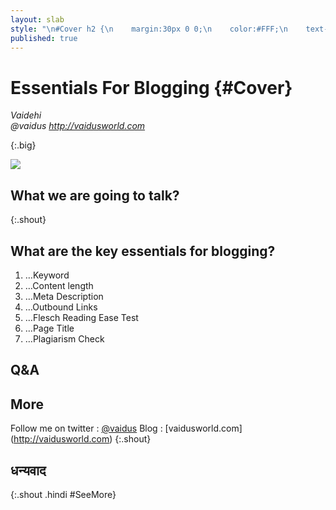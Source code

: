 ```yaml
---
layout: slab
style: "\n#Cover h2 {\n    margin:30px 0 0;\n    color:#FFF;\n    text-align:center;\n    font-size:70px;\n    }\n#Cover p {\n    margin:10px 0 0;\n    text-align:center;\n    color:#FFF;\n    font-style:italic;\n    font-size:20px;\n    }\n    #Cover p a {\n        color:#FFF;\n        }\n#Picture h2 {\n    color:#FFF;\n    }\n#SeeMore h2 {\n    font-size:100px\n    }\n#SeeMore img {\n    width:0.72em;\n    height:0.72em;\n    }\n"
published: true
---
```



# Essentials For Blogging {#Cover}

*Vaidehi*  
*@vaidus*
*http://vaidusworld.com*

{:.big}

![](pictures/cover.jpg)
<!-- photo by Oliur Rahman, http://photos.oliur.com/ -->

## What we are going to talk?
{:.shout}

## What are the key essentials for blogging?

1. …Keyword
2. …Content length
3. …Meta Description
4. …Outbound Links
5. …Flesch Reading Ease Test
6. …Page Title
7. …Plagiarism Check 


## **Q&A**

## More

Follow me on twitter : [@vaidus](https://twitter.com/vaidus)
Blog : [vaidusworld.com] (http://vaidusworld.com)
{:.shout}

## धन्यवाद
{:.shout .hindi #SeeMore}
